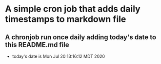 A simple cron job that adds daily timestamps to markdown file
============================================================
## A chronjob run once daily adding today's date to this README.md file
* today's date is Mon Jul 20 13:16:12 MDT 2020
